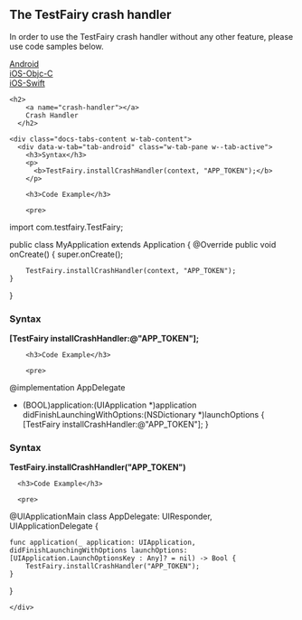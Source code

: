 ## The TestFairy crash handler

In order to use the TestFairy crash handler without any other feature, please use code samples below.


<div data-duration-in="300" data-duration-out="100" class="docs-tabs w-tabs">
    <div class="docs-tabs-menu w-tab-menu" style="flex-wrap: wrap;">
      <a data-w-tab="tab-android" class="docs-tab w-inline-block w-tab-link w--current" style="margin: 2px;" href="#android">
        <div>Android</div>
      </a>
      <a data-w-tab="tab-ios-objc" class="docs-tab w-inline-block w-tab-link" style="margin: 2px;" href="#ios-objc">
        <div>iOS-Objc-C</div>
      </a>
      <a data-w-tab="tab-ios-swift" class="docs-tab w-inline-block w-tab-link" style="margin: 2px;" href="#ios-swift">
        <div>iOS-Swift</div>
      </a>
    </div>

    <h2>
		<a name="crash-handler"></a>
		Crash Handler
	  </h2>
    
    <div class="docs-tabs-content w-tab-content">
      <div data-w-tab="tab-android" class="w-tab-pane w--tab-active">
        <h3>Syntax</h3>
        <p>
          <b>TestFairy.installCrashHandler(context, "APP_TOKEN");</b>
        </p>

        <h3>Code Example</h3>
        
        <pre>
import com.testfairy.TestFairy;

public class MyApplication extends Application {
	@Override
	public void onCreate() {
		super.onCreate();

		TestFairy.installCrashHandler(context, "APP_TOKEN");
	}
}
	</pre>
      </div>
      <div data-w-tab="tab-ios-objc" class="w-tab-pane">
        <h3>Syntax</h3>
        <p>
          <b>[TestFairy installCrashHandler:@"APP_TOKEN"];</b>
        </p>

        <h3>Code Example</h3>
        
        <pre>
@implementation AppDelegate

- (BOOL)application:(UIApplication *)application didFinishLaunchingWithOptions:(NSDictionary *)launchOptions {
	[TestFairy installCrashHandler:@"APP_TOKEN"];
}
	</pre>
      </div>
      <div data-w-tab="tab-ios-swift" class="w-tab-pane">
        <h3>Syntax</h3>
        <p>
          <b>TestFairy.installCrashHandler("APP_TOKEN")</b>
        </p>

        <h3>Code Example</h3>
        
        <pre>
@UIApplicationMain
class AppDelegate: UIResponder, UIApplicationDelegate {

	func application(_ application: UIApplication, didFinishLaunchingWithOptions launchOptions: [UIApplication.LaunchOptionsKey : Any]? = nil) -> Bool {
		TestFairy.installCrashHandler("APP_TOKEN");
	}

}
	</pre>
      </div>

      
    </div>
  </div>

